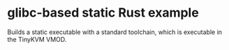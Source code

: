 # glibc-based static Rust example

Builds a static executable with a standard toolchain, which is executable in the TinyKVM VMOD.

